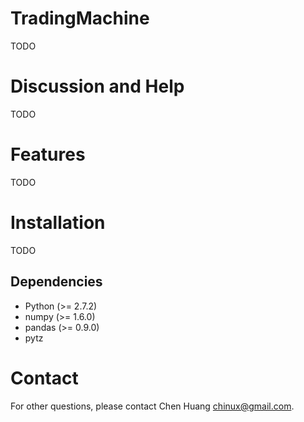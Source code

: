TradingMachine
=======

TODO

Discussion and Help
===================

TODO

Features
========

TODO

Installation
============

TODO


Dependencies
------------

* Python (>= 2.7.2)
* numpy (>= 1.6.0)
* pandas (>= 0.9.0)
* pytz

Contact
=======

For other questions, please contact Chen Huang <chinux@gmail.com>.
